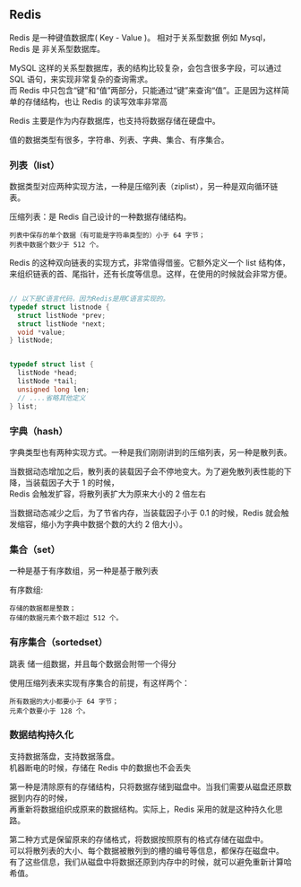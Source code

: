 ## Redis

Redis 是一种键值数据库( Key - Value )。 相对于关系型数据 例如 Mysql， Redis 是 非关系型数据库。

MySQL 这样的关系型数据库，表的结构比较复杂，会包含很多字段，可以通过 SQL 语句，来实现非常复杂的查询需求。  
而 Redis 中只包含“键”和“值”两部分，只能通过“键”来查询“值”。正是因为这样简单的存储结构，也让 Redis 的读写效率非常高

Redis 主要是作为内存数据库，也支持将数据存储在硬盘中。

值的数据类型有很多，字符串、列表、字典、集合、有序集合。

### 列表（list）

数据类型对应两种实现方法，一种是压缩列表（ziplist），另一种是双向循环链表。

压缩列表：是 Redis 自己设计的一种数据存储结构。

```
列表中保存的单个数据（有可能是字符串类型的）小于 64 字节；
列表中数据个数少于 512 个。
```

Redis 的这种双向链表的实现方式，非常值得借鉴。它额外定义一个 list 结构体，  
来组织链表的首、尾指针，还有长度等信息。这样，在使用的时候就会非常方便。

```c

// 以下是C语言代码，因为Redis是用C语言实现的。
typedef struct listnode {
  struct listNode *prev;
  struct listNode *next;
  void *value;
} listNode;


typedef struct list {
  listNode *head;
  listNode *tail;
  unsigned long len;
  // ....省略其他定义
} list;
```

### 字典（hash）

字典类型也有两种实现方式。一种是我们刚刚讲到的压缩列表，另一种是散列表。

当数据动态增加之后，散列表的装载因子会不停地变大。为了避免散列表性能的下降，当装载因子大于 1 的时候，  
Redis 会触发扩容，将散列表扩大为原来大小的 2 倍左右

当数据动态减少之后，为了节省内存，当装载因子小于 0.1 的时候，Redis 就会触发缩容，缩小为字典中数据个数的大约 2 倍大小）。

### 集合（set）

一种是基于有序数组，另一种是基于散列表

有序数组:

```
存储的数据都是整数；
存储的数据元素个数不超过 512 个。
```

### 有序集合（sortedset）

跳表 储一组数据，并且每个数据会附带一个得分

使用压缩列表来实现有序集合的前提，有这样两个：

```
所有数据的大小都要小于 64 字节；
元素个数要小于 128 个。
```

### 数据结构持久化

支持数据落盘，支持数据落盘。  
机器断电的时候，存储在 Redis 中的数据也不会丢失

第一种是清除原有的存储结构，只将数据存储到磁盘中。当我们需要从磁盘还原数据到内存的时候，  
再重新将数据组织成原来的数据结构。实际上，Redis 采用的就是这种持久化思路。

第二种方式是保留原来的存储格式，将数据按照原有的格式存储在磁盘中。  
可以将散列表的大小、每个数据被散列到的槽的编号等信息，都保存在磁盘中。  
有了这些信息，我们从磁盘中将数据还原到内存中的时候，就可以避免重新计算哈希值。
